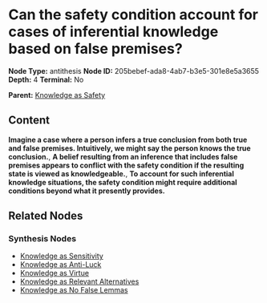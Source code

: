 # Can the safety condition account for cases of inferential knowledge based on false premises?

**Node Type:** antithesis
**Node ID:** 205bebef-ada8-4ab7-b3e5-301e8e5a3655
**Depth:** 4
**Terminal:** No

**Parent:** [Knowledge as Safety](knowledge-as-safety-synthesis-51ccdc84-35c4-4c28-bda3-67bb65819f31.md)

## Content

**Imagine a case where a person infers a true conclusion from both true and false premises. Intuitively, we might say the person knows the true conclusion.**, **A belief resulting from an inference that includes false premises appears to conflict with the safety condition if the resulting state is viewed as knowledgeable.**, **To account for such inferential knowledge situations, the safety condition might require additional conditions beyond what it presently provides.**

## Related Nodes

### Synthesis Nodes

- [Knowledge as Sensitivity](knowledge-as-sensitivity-synthesis-cb96912e-9366-4d5d-80ce-e07b9de16e0a.md)
- [Knowledge as Anti-Luck](knowledge-as-anti-luck-synthesis-973a48e7-3a89-4c7b-a674-eca8d8ffcfed.md)
- [Knowledge as Virtue](knowledge-as-virtue-synthesis-6bbc11e4-a5f1-4816-88ae-6b899d0c0a6b.md)
- [Knowledge as Relevant Alternatives](knowledge-as-relevant-alternatives-synthesis-e6f69487-60df-42cc-a858-ffd5cd43d47f.md)
- [Knowledge as No False Lemmas](knowledge-as-no-false-lemmas-synthesis-899ecfa6-81a4-4bab-b25f-db173fb32f43.md)

